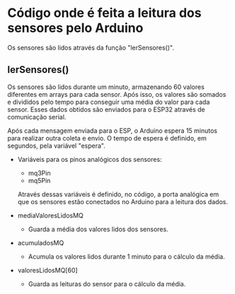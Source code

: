 # Código onde é feita a leitura dos sensores pelo Arduino

Os sensores são lidos através da função "lerSensores()".

## lerSensores()
Os sensores são lidos durante um minuto, armazenando 60 valores diferentes em arrays para cada sensor. Após isso, os valores são somados e divididos pelo tempo para conseguir uma média do valor para cada sensor. Esses dados obtidos são enviados para o ESP32 através de comunicação serial.

Após cada mensagem enviada para o ESP, o Arduino espera 15 minutos para realizar outra coleta e envio. O tempo de espera é definido, em segundos, pela variável "espera".

* Variáveis para os pinos analógicos dos sensores:
  - mq3Pin
  - mq5Pin
    
  Através dessas variáveis é definido, no código, a porta analógica em que os sensores estão conectados no Arduino para a leitura dos dados.

* mediaValoresLidosMQ
  * Guarda a média dos valores lidos dos sensores.

* acumuladosMQ
  * Acumula os valores lidos durante 1 minuto para o cálculo da média.

 * valoresLidosMQ[60]
   * Guarda as leituras do sensor para o cálculo da média.





























  
